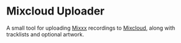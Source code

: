 # Mixcloud Uploader

A small tool for uploading [Mixxx](https://www.mixxx.org) recordings to [Mixcloud](https://www.mixcloud.com), along with tracklists and optional artwork.
